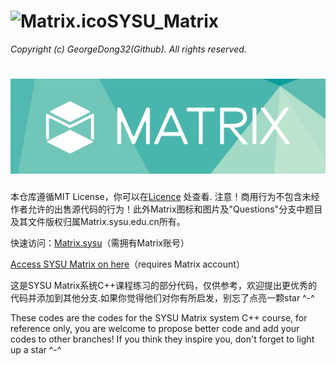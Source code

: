 # <img src="https://github.com/GeorgeDong32/SYSU_Matrix_2022/blob/main/Matrix.ico" alt="Matrix.ico" width="32">SYSU_Matrix
*Copyright (c) GeorgeDong32(Github). All rights reserved.*
<h1 align="center">
  <img src="https://github.com/GeorgeDong32/SYSU_Matrix_2022/blob/main/Matrix_title.jpeg" alt="Matrix" width="600">
</h1>

本仓库遵循MIT License，你可以在[Licence](https://github.com/GeorgeDong32/SYSU_Matrix_2022/blob/add-license-1/LICENSE) 处查看.
注意！商用行为不包含未经作者允许的出售源代码的行为！此外Matrix图标和图片及"Questions"分支中题目及其文件版权归属Matrix.sysu.edu.cn所有。

快速访问：[Matrix.sysu](https://matrix.sysu.edu.cn/login)（需拥有Matrix账号）

[Access SYSU Matrix on here](https://matrix.sysu.edu.cn/login)（requires Matrix account）

这是SYSU Matrix系统C++课程练习的部分代码，仅供参考，欢迎提出更优秀的代码并添加到其他分支.如果你觉得他们对你有所启发，别忘了点亮一颗star ^-^

These codes are the codes for the SYSU Matrix system C++ course, for reference only, you are welcome to propose better code and add your codes to other branches! If you think they inspire you, don't forget to light up a star ^-^
